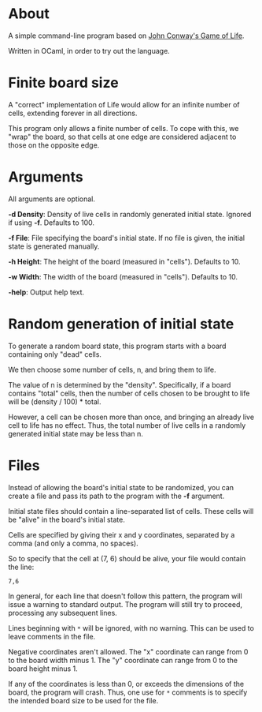 About
============
A simple command-line program based on [John Conway's Game of Life](https://en.wikipedia.org/wiki/Conway%27s_Game_of_Life).

Written in OCaml, in order to try out the language.

Finite board size
============
A "correct" implementation of Life would allow for an infinite number of cells, extending forever in all directions.

This program only allows a finite number of cells. To cope with this, we "wrap" the board, so that cells at one edge are considered adjacent to those on the opposite edge.

Arguments
============
All arguments are optional.

**-d Density**:  Density of live cells in randomly generated initial state. Ignored if using **-f**. Defaults to 100.

**-f File**: File specifying the board's initial state. If no file is given, the initial state is generated manually.

**-h Height**: The height of the board (measured in "cells"). Defaults to 10.

**-w Width**: The width of the board (measured in "cells"). Defaults to 10.

**-help**: Output help text.

Random generation of initial state
============
To generate a random board state, this program starts with a board containing only "dead" cells.

We then choose some number of cells, n, and bring them to life.

The value of n is determined by the "density". Specifically, if a board contains "total" cells, then the number of cells chosen to be brought to life will be (density / 100) * total.

However, a cell can be chosen more than once, and bringing an already live cell to life has no effect. Thus, the total number of live cells in a randomly generated initial state may be less than n.

Files
============
Instead of allowing the board's initial state to be randomized, you can create a file and pass its path to the program with the **-f** argument.

Initial state files should contain a line-separated list of cells. These cells will be "alive" in the board's initial state. 

Cells are specified by giving their x and y coordinates, separated by a comma (and only a comma, no spaces).

So to specify that the cell at (7, 6) should be alive, your file would contain the line:

`7,6`

In general, for each line that doesn't follow this pattern, the program will issue a warning to standard output. The program will still try to proceed, processing any subsequent lines. 

Lines beginning with `*` will be ignored, with no warning. This can be used to leave comments in the file.

Negative coordinates aren't allowed. The "x" coordinate can range from 0 to the board width minus 1. The "y" coordinate can range from 0 to the board height minus 1.

If any of the coordinates is less than 0, or exceeds the dimensions of the board, the program will crash. Thus, one use for `*` comments is to specify the intended board size to be used for the file.
